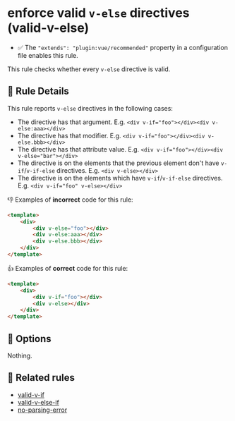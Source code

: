 # enforce valid `v-else` directives (valid-v-else)

- :white_check_mark: The `"extends": "plugin:vue/recommended"` property in a configuration file enables this rule.

This rule checks whether every `v-else` directive is valid.

## :book: Rule Details

This rule reports `v-else` directives in the following cases:

- The directive has that argument. E.g. `<div v-if="foo"></div><div v-else:aaa></div>`
- The directive has that modifier. E.g. `<div v-if="foo"></div><div v-else.bbb></div>`
- The directive has that attribute value. E.g. `<div v-if="foo"></div><div v-else="bar"></div>`
- The directive is on the elements that the previous element don't have `v-if`/`v-if-else` directives. E.g. `<div v-else></div>`
- The directive is on the elements which have `v-if`/`v-if-else` directives. E.g. `<div v-if="foo" v-else></div>`

:-1: Examples of **incorrect** code for this rule:

```html
<template>
    <div>
        <div v-else="foo"></div>
        <div v-else:aaa></div>
        <div v-else.bbb></div>
    </div>
</template>
```

:+1: Examples of **correct** code for this rule:

```html
<template>
    <div>
        <div v-if="foo"></div>
        <div v-else></div>
    </div>
</template>
```

## :wrench: Options

Nothing.

## :couple: Related rules

- [valid-v-if]
- [valid-v-else-if]
- [no-parsing-error]


[valid-v-if]:       valid-v-if.md
[valid-v-else-if]:  valid-v-else-if.md
[no-parsing-error]:      no-parsing-error.md
